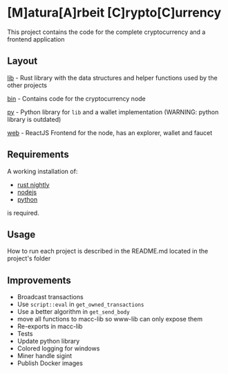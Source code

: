# [M]atura[A]rbeit [C]rypto[C]urrency

This project contains the code for the complete cryptocurrency and a frontend application


## Layout

[lib](lib/README.md) - Rust library with the data structures and helper functions used by the other projects

[bin](bin/README.md) - Contains code for the cryptocurrency node

[py](py/README.md) - Python library for `lib` and a wallet implementation (WARNING: python library is outdated)

[web](web/README.md) - ReactJS Frontend for the node, has an explorer, wallet and faucet


## Requirements

A working installation of:

- [rust nightly](https://doc.rust-lang.org/book/appendix-07-nightly-rust.html)
- [nodejs](https://nodejs.org/en/download/)
- [python](https://www.python.org/downloads/)

is required.



## Usage

How to run each project is described in the README.md located in the project's folder


## Improvements
- Broadcast transactions
- Use `script::eval` in `get_owned_transactions`
- Use a better algorithm in `get_send_body`
- move all functions to macc-lib so www-lib can only expose them
- Re-exports in macc-lib
- Tests
- Update python library
- Colored logging for windows
- Miner handle sigint
- Publish Docker images